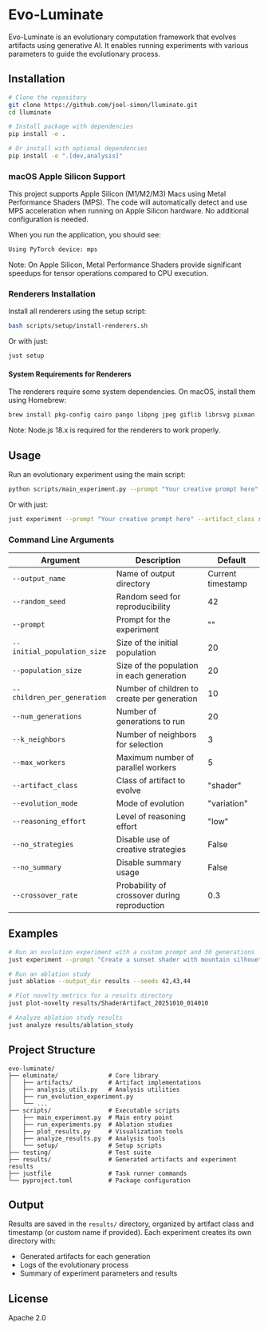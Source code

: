 # Evo-Luminate

Evo-Luminate is an evolutionary computation framework that evolves artifacts using generative AI. It enables running experiments with various parameters to guide the evolutionary process.

## Installation

```bash
# Clone the repository
git clone https://github.com/joel-simon/lluminate.git
cd lluminate

# Install package with dependencies
pip install -e .

# Or install with optional dependencies
pip install -e ".[dev,analysis]"
```

### macOS Apple Silicon Support

This project supports Apple Silicon (M1/M2/M3) Macs using Metal Performance Shaders (MPS). The code will automatically detect and use MPS acceleration when running on Apple Silicon hardware. No additional configuration is needed.

When you run the application, you should see:

```bash
Using PyTorch device: mps
```

Note: On Apple Silicon, Metal Performance Shaders provide significant speedups for tensor operations compared to CPU execution.

### Renderers Installation

Install all renderers using the setup script:

```bash
bash scripts/setup/install-renderers.sh
```

Or with just:

```bash
just setup
```

#### System Requirements for Renderers

The renderers require some system dependencies.
On macOS, install them using Homebrew:

```bash
brew install pkg-config cairo pango libpng jpeg giflib librsvg pixman
```

Note: Node.js 18.x is required for the renderers to work properly.

## Usage

Run an evolutionary experiment using the main script:

```bash
python scripts/main_experiment.py --prompt "Your creative prompt here" --artifact_class shader --num_generations 20
```

Or with just:

```bash
just experiment --prompt "Your creative prompt here" --artifact_class shader --num_generations 20
```

### Command Line Arguments

| Argument                    | Description                                  | Default           |
| --------------------------- | -------------------------------------------- | ----------------- |
| `--output_name`             | Name of output directory                     | Current timestamp |
| `--random_seed`             | Random seed for reproducibility              | 42                |
| `--prompt`                  | Prompt for the experiment                    | ""                |
| `--initial_population_size` | Size of the initial population               | 20                |
| `--population_size`         | Size of the population in each generation    | 20                |
| `--children_per_generation` | Number of children to create per generation  | 10                |
| `--num_generations`         | Number of generations to run                 | 20                |
| `--k_neighbors`             | Number of neighbors for selection            | 3                 |
| `--max_workers`             | Maximum number of parallel workers           | 5                 |
| `--artifact_class`          | Class of artifact to evolve                  | "shader"          |
| `--evolution_mode`          | Mode of evolution                            | "variation"       |
| `--reasoning_effort`        | Level of reasoning effort                    | "low"             |
| `--no_strategies`           | Disable use of creative strategies           | False             |
| `--no_summary`              | Disable summary usage                        | False             |
| `--crossover_rate`          | Probability of crossover during reproduction | 0.3               |

## Examples

```bash
# Run an evolution experiment with a custom prompt and 30 generations
just experiment --prompt "Create a sunset shader with mountain silhouettes" --num_generations 30 --reasoning_effort high

# Run an ablation study
just ablation --output_dir results --seeds 42,43,44

# Plot novelty metrics for a results directory
just plot-novelty results/ShaderArtifact_20251010_014010

# Analyze ablation study results
just analyze results/ablation_study
```

## Project Structure

```
evo-luminate/
├── eluminate/              # Core library
│   ├── artifacts/          # Artifact implementations
│   ├── analysis_utils.py   # Analysis utilities
│   ├── run_evolution_experiment.py
│   └── ...
├── scripts/                # Executable scripts
│   ├── main_experiment.py  # Main entry point
│   ├── run_experiments.py  # Ablation studies
│   ├── plot_results.py     # Visualization tools
│   ├── analyze_results.py  # Analysis tools
│   └── setup/              # Setup scripts
├── testing/                # Test suite
├── results/                # Generated artifacts and experiment results
├── justfile                # Task runner commands
└── pyproject.toml          # Package configuration
```

## Output

Results are saved in the `results/` directory, organized by artifact class and timestamp (or custom name if provided). Each experiment creates its own directory with:

- Generated artifacts for each generation
- Logs of the evolutionary process
- Summary of experiment parameters and results

## License

Apache 2.0
